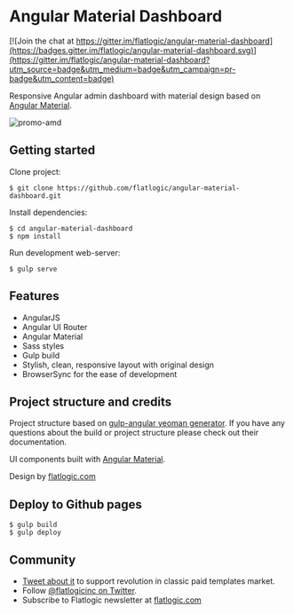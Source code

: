 # Angular Material Dashboard

[![Join the chat at https://gitter.im/flatlogic/angular-material-dashboard](https://badges.gitter.im/flatlogic/angular-material-dashboard.svg)](https://gitter.im/flatlogic/angular-material-dashboard?utm_source=badge&utm_medium=badge&utm_campaign=pr-badge&utm_content=badge)

Responsive Angular admin dashboard with material design based on
[Angular Material](https://github.com/angular/material).

![promo-amd](src/assets/images/promo-amd.png)



## Getting started

Clone project:

    $ git clone https://github.com/flatlogic/angular-material-dashboard.git

Install dependencies:

    $ cd angular-material-dashboard
    $ npm install
    
Run development web-server:

    $ gulp serve

## Features

* AngularJS
* Angular UI Router
* Angular Material
* Sass styles
* Gulp build
* Stylish, clean, responsive layout with original design
* BrowserSync for the ease of development

## Project structure and credits

Project structure based on [gulp-angular yeoman generator](https://github.com/Swiip/generator-gulp-angular).
If you have any questions about the build or project structure please check out their documentation.

UI components built with [Angular Material](https://material.angularjs.org/).

Design by [flatlogic.com](http://flatlogic.com/)

## Deploy to Github pages  
  
    $ gulp build
    $ gulp deploy

## Community
- [Tweet about it](https://twitter.com/intent/tweet?text=Angular%20Material%20Dashboard%20https://github.com/flatlogic/angular-material-dashboard%20via%20@flatlogicinc) to support revolution in classic paid templates market.
- Follow [@flatlogicinc on Twitter](https://twitter.com/flatlogicinc).
- Subscribe to Flatlogic newsletter at [flatlogic.com](http://flatlogic.com/)
